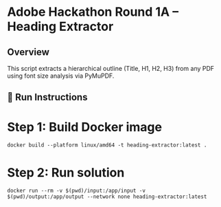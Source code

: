# Adobe Hackathon Round 1A – Heading Extractor

## Overview

This script extracts a hierarchical outline (Title, H1, H2, H3) from any PDF using font size analysis via PyMuPDF.

## 🔧 Run Instructions

# Step 1: Build Docker image

```
docker build --platform linux/amd64 -t heading-extractor:latest .
```

# Step 2: Run solution

```
docker run --rm -v $(pwd)/input:/app/input -v $(pwd)/output:/app/output --network none heading-extractor:latest
```
